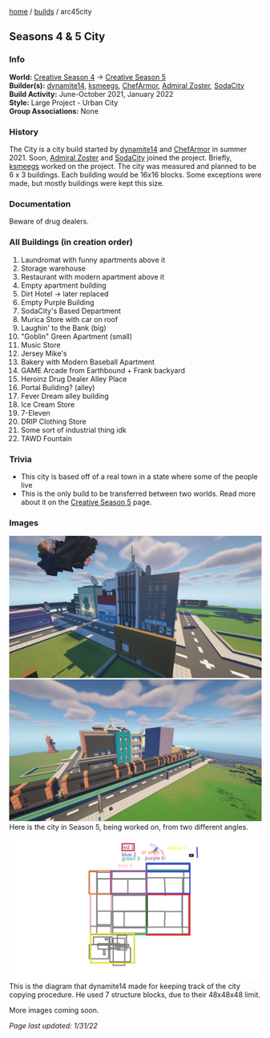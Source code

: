 [home](/) / [builds](/builds) / arc45city

## Seasons 4 & 5 City

### Info
**World:** [Creative Season 4](/worlds/arc4) -> [Creative Season 5](/worlds/arc5)  
**Builder(s):** [dynamite14](/members/dynamite14), [ksmeegs](/members/ksmeegs), [ChefArmor](/members/chefarmor), [Admiral Zoster](/members/zoster), [SodaCity](/members/sodacity)  
**Build Activity:** June-October 2021, January 2022  
**Style:** Large Project - Urban City  
**Group Associations:** None  

### History
The City is a city build started by [dynamite14](/members/dynamite14) and [ChefArmor](/members/chefarmor) in summer 2021. Soon, [Admiral Zoster](/members/zoster) and [SodaCity](/members/sodacity) joined the project. Briefly, [ksmeegs](/members/ksmeegs) worked on the project. The city was measured and planned to be 6 x 3 buildings. Each building would be 16x16 blocks. Some exceptions were made, but mostly buildings were kept this size.

### Documentation
Beware of drug dealers.

### All Buildings (in creation order)
1. Laundromat with funny apartments above it
2. Storage warehouse
3. Restaurant with modern apartment above it
4. Empty apartment building
5. Dirt Hotel -> later replaced
6. Empty Purple Building
7. SodaCity's Based Department
8. Murica Store with car on roof
9. Laughin' to the Bank (big)
10. "Goblin" Green Apartment (small)
11. Music Store
12. Jersey Mike's
13. Bakery with Modern Baseball Apartment
14. GAME Arcade from Earthbound + Frank backyard
15. Heroinz Drug Dealer Alley Place
16. Portal Building? (alley)
17. Fever Dream alley building
18. Ice Cream Store
19. 7-Eleven
20. DRIP Clothing Store
21. Some sort of industrial thing idk
22. TAWD Fountain

### Trivia
- This city is based off of a real town in a state where some of the people live
- This is the only build to be transferred between two worlds. Read more about it on the [Creative Season 5](/worlds/arc5) page.

### Images
![View of the city in Season 5](/images/city1.png)
![View of the city in Season 5](/images/city2.png)
Here is the city in Season 5, being worked on, from two different angles.

![Diagram with quadrants for structure blocks](/images/citycopy.png)
This is the diagram that dynamite14 made for keeping track of the city copying procedure. He used 7 structure blocks, due to their 48x48x48 limit.

More images coming soon.



*Page last updated: 1/31/22*